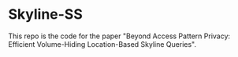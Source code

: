# Skyline-SS
This repo is the code for the paper "Beyond Access Pattern Privacy: Efficient Volume-Hiding Location-Based Skyline Queries".
